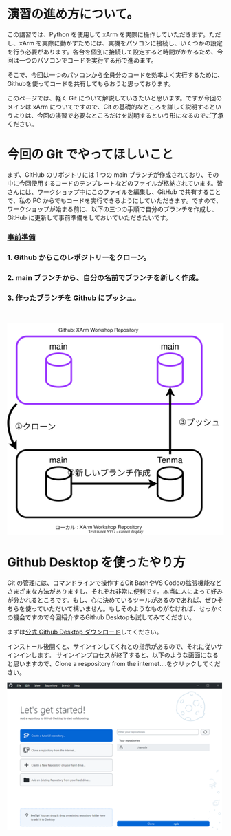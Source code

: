 # 演習の進め方について。

この講習では、Python を使用して xArm を実際に操作していただきます。ただし、xArm を実際に動かすためには、実機をパソコンに接続し、いくつかの設定を行う必要があります。各台を個別に接続して設定すると時間がかかるため、今回は一つのパソコンでコードを実行する形で進めます。

そこで、今回は一つのパソコンから全員分のコードを効率よく実行するために、Githubを使ってコードを共有してもらおうと思っております。

このページでは、軽く Git について解説していきたいと思います。ですが今回のメインは xArm についてですので、Git の基礎的なところを詳しく説明するというよりは、今回の演習で必要なところだけを説明するという形になるのでご了承ください。

# 今回の Git でやってほしいこと

まず、GitHub のリポジトリには 1 つの main ブランチが作成されており、その中に今回使用するコードのテンプレートなどのファイルが格納されています。皆さんには、ワークショップ中にこのファイルを編集し、GitHub で共有することで、私の PC からでもコードを実行できるようにしていただきます。ですので、ワークショップが始まる前に、以下の三つの手順で自分のブランチを作成し、GitHub に更新して事前準備をしておいていただきたいです。

### <u>事前準備</u>

### 1. Github からこのレポジトリーをクローン。

### 2. main ブランチから、自分の名前でブランチを新しく作成。

### 3. 作ったブランチを Github にプッシュ。

<br>

![Git Flow](./assets/git_flow.svg)
<br>

# Github Desktop を使ったやり方

Git の管理には、コマンドラインで操作するGit BashやVS Codeの拡張機能などさまざまな方法がありますし、それぞれ非常に便利です。本当に人によって好みが分かれるところです。もし、心に決めているツールがあるのであれば、ぜひそちらを使っていただいて構いません。もしそのようなものがなければ、せっかくの機会ですので今回紹介するGithub Desktopも試してみてください。

まずは[公式 Github Desktop ダウンロード](https://desktop.github.com/)してください。

インストール後開くと、サインインしてくれとの指示があるので、それに従いサインインします。
サインインプロセスが終了すると、以下のような画面になると思いますので、Clone a respository from the internet....をクリックしてください。

<img src="./assets/first_window.png" width="500">
